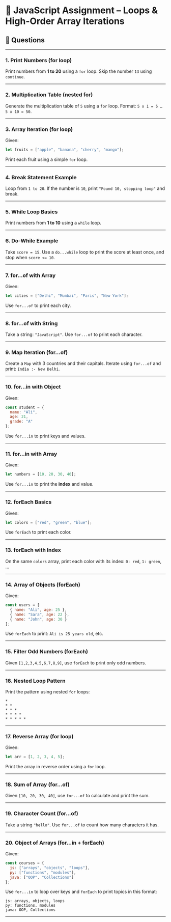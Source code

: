 # 📘 JavaScript Assignment – Loops & High-Order Array Iterations

## 🚀 Questions

---

### 1. Print Numbers (for loop)

Print numbers from **1 to 20** using a `for` loop.
Skip the number `13` using `continue`.

---

### 2. Multiplication Table (nested for)

Generate the multiplication table of `5` using a `for` loop.
Format: `5 x 1 = 5 … 5 x 10 = 50`.

---

### 3. Array Iteration (for loop)

Given:

```js
let fruits = ["apple", "banana", "cherry", "mango"];
```

Print each fruit using a simple `for` loop.

---

### 4. Break Statement Example

Loop from `1 to 20`.
If the number is `10`, print `"Found 10, stopping loop"` and break.

---

### 5. While Loop Basics

Print numbers from **1 to 10** using a `while` loop.

---

### 6. Do-While Example

Take `score = 15`.
Use a `do...while` loop to print the score at least once, and stop when `score <= 10`.

---

### 7. for...of with Array

Given:

```js
let cities = ["Delhi", "Mumbai", "Paris", "New York"];
```

Use `for...of` to print each city.

---

### 8. for...of with String

Take a string: `"JavaScript"`.
Use `for...of` to print each character.

---

### 9. Map Iteration (for...of)

Create a `Map` with 3 countries and their capitals.
Iterate using `for...of` and print:
`India :- New Delhi`.

---

### 10. for...in with Object

Given:

```js
const student = {
  name: "Ali",
  age: 21,
  grade: "A"
};
```

Use `for...in` to print keys and values.

---

### 11. for...in with Array

Given:

```js
let numbers = [10, 20, 30, 40];
```

Use `for...in` to print the **index** and value.

---

### 12. forEach Basics

Given:

```js
let colors = ["red", "green", "blue"];
```

Use `forEach` to print each color.

---

### 13. forEach with Index

On the same `colors` array, print each color with its index:
`0: red`, `1: green`, …

---

### 14. Array of Objects (forEach)

Given:

```js
const users = [
  { name: "Ali", age: 25 },
  { name: "Sara", age: 22 },
  { name: "John", age: 30 }
];
```

Use `forEach` to print:
`Ali is 25 years old`, etc.

---

### 15. Filter Odd Numbers (forEach)

Given `[1,2,3,4,5,6,7,8,9]`, use `forEach` to print only odd numbers.

---

### 16. Nested Loop Pattern

Print the pattern using nested `for` loops:

```
*
* *
* * *
* * * *
* * * * *
```

---

### 17. Reverse Array (for loop)

Given:

```js
let arr = [1, 2, 3, 4, 5];
```

Print the array in reverse order using a `for` loop.

---

### 18. Sum of Array (for...of)

Given `[10, 20, 30, 40]`, use `for...of` to calculate and print the sum.

---

### 19. Character Count (for...of)

Take a string `"hello"`.
Use `for...of` to count how many characters it has.

---

### 20. Object of Arrays (for...in + forEach)

Given:

```js
const courses = {
  js: ["arrays", "objects", "loops"],
  py: ["functions", "modules"],
  java: ["OOP", "Collections"]
};
```

Use `for...in` to loop over keys and `forEach` to print topics in this format:

```
js: arrays, objects, loops
py: functions, modules
java: OOP, Collections
```

---

